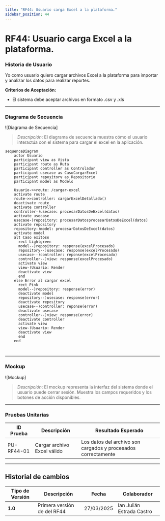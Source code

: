 ```yaml
---
title: "RF44: Usuario carga Excel a la plataforma."  
sidebar_position: 44
---
```


# RF44: Usuario carga Excel a la plataforma.

### Historia de Usuario

Yo como usuario quiero cargar archivos Excel a la plataforma para importar y analizar los datos para realizar reportes.

  **Criterios de Aceptación:**
  - El sistema debe aceptar archivos en formato .csv y .xls

---

### Diagrama de Secuencia

![Diagrama de Secuencia] 

> *Descripción*: El diagrama de secuencia muestra cómo el usuario interactúa con el sistema para cargar el excel en la aplicación.

```mermaid
sequenceDiagram
    actor Usuario
    participant view as Vista
    participant route as Ruta
    participant controller as Controlador
    participant usecase as CasoCargarExcel
    participant repository as Repositorio
    participant model as Modelo

    Usuario->>route: /cargar-excel
    activate route
    route->>controller: cargarExcelDetallado()
    deactivate route
    activate controller
    controller-)usecase: procesarDatosDeExcel(datos)
    activate usecase
    usecase-)repository: procesarDatosprocesarDatosDeExcel(datos)
    activate repository
    repository-)model: procesarDatosDeExcel(datos)
    activate model 
    alt Caso exitoso
      rect Lightgreen
      model--)repository: response(excelProcesado)
      repository--)usecase: response(excelProcesado)
      usecase--)controller: reponse(excelProcesado)
      controller--)view: response(excelProcesado)
      activate view
      view-)Usuario: Render
      deactivate view
      end
    else Error al cargar excel
      rect Pink
      model--)repository: response(error)
      deactivate model
      repository--)usecase: response(error)
      deactivate repository
      usecase--)controller: reponse(error)
      deactivate usecase
      controller--)view: response(error)
      deactivate controller
      activate view
      view-)Usuario: Render
      deactivate view
      end
    end
    


```

---

### Mockup

![Mockup]

> *Descripción*: El mockup representa la interfaz del sistema donde el usuario puede cerrar sesión. Muestra los campos requeridos y los botones de acción disponibles.

---

### Pruebas Unitarias 
| ID Prueba | Descripción | Resultado Esperado |
|-----------|-------------|--------------------|
|PU-RF44-01|Cargar archivo Excel válido|Los datos del archivo son cargados y procesados correctamente|

---

## Historial de cambios

| **Tipo de Versión** | **Descripción** | **Fecha** | **Colaborador** |
| ------------------- | --------------- | --------- | --------------- |
| **1.0** | Primera versión de del RF44 | 27/03/2025 | Ian Julián Estrada Castro |